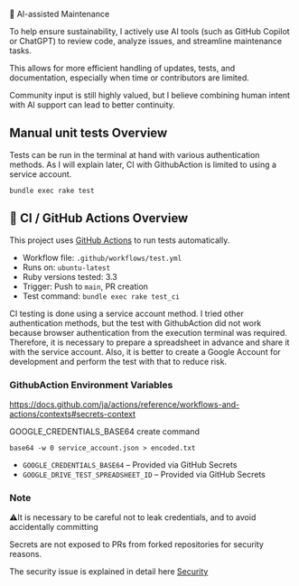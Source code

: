 🧠 AI-assisted Maintenance

To help ensure sustainability, I actively use AI tools (such as GitHub Copilot or ChatGPT) to review code, analyze issues, and streamline maintenance tasks.

This allows for more efficient handling of updates, tests, and documentation, especially when time or contributors are limited.

Community input is still highly valued, but I believe combining human intent with AI support can lead to better continuity.


## Manual unit tests Overview
Tests can be run in the terminal at hand with various authentication methods. As I will explain later, CI with GithubAction is limited to using a service account.

`bundle exec rake test`


## 🧪 CI / GitHub Actions Overview

This project uses [GitHub Actions](https://docs.github.com/en/actions) to run tests automatically.

- Workflow file: `.github/workflows/test.yml`
- Runs on: `ubuntu-latest`
- Ruby versions tested: 3.3
- Trigger: Push to `main`, PR creation
- Test command: `bundle exec rake test_ci`

CI testing is done using a service account method. I tried other authentication methods, but the test with GithubAction did not work because browser authentication from the execution terminal was required. Therefore, it is necessary to prepare a spreadsheet in advance and share it with the service account. Also, it is better to create a Google Account for development and perform the test with that to reduce risk.

### GithubAction Environment Variables
https://docs.github.com/ja/actions/reference/workflows-and-actions/contexts#secrets-context

GOOGLE_CREDENTIALS_BASE64 create command
```
base64 -w 0 service_account.json > encoded.txt
```

- `GOOGLE_CREDENTIALS_BASE64` – Provided via GitHub Secrets
- `GOOGLE_DRIVE_TEST_SPREADSHEET_ID` – Provided via GitHub Secrets


### Note
⚠️It is necessary to be careful not to leak credentials, and to avoid accidentally committing

Secrets are not exposed to PRs from forked repositories for security reasons.


The security issue is explained in detail here
[Security](SECURITY.md)
